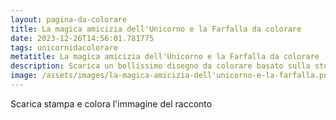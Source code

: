 ```yaml
---
layout: pagina-da-colorare
title: La magica amicizia dell'Unicorno e la Farfalla da colorare
date: 2023-12-26T14:56:01.781775
tags: unicornidacolorare
metatitle: La magica amicizia dell'Unicorno e la Farfalla da colorare
description: Scarica un bellissimo disegno da colorare basato sulla storia La magica amicizia dell'Unicorno e la Farfalla
image: /assets/images/la-magica-amicizia-dell'unicorno-e-la-farfalla.png
---
```

Scarica stampa e colora l'immagine del racconto
        